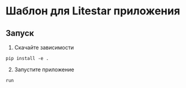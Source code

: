 # Шаблон для Litestar приложения

## Запуск

1. Скачайте зависимости

```
pip install -e .
```

2. Запустите приложение

```
run
```